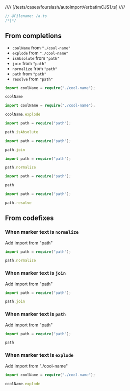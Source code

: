//// [/tests/cases/fourslash/autoImportVerbatimCJS1.ts] ////

```ts
// @Filename: /a.ts
/*|*/
```

## From completions

- `coolName` from `"./cool-name"`
- `explode` from `"./cool-name"`
- `isAbsolute` from `"path"`
- `join` from `"path"`
- `normalize` from `"path"`
- `path` from `"path"`
- `resolve` from `"path"`

```ts
import coolName = require("./cool-name");

coolName
```

```ts
import coolName = require("./cool-name");

coolName.explode
```

```ts
import path = require("path");

path.isAbsolute
```

```ts
import path = require("path");

path.join
```

```ts
import path = require("path");

path.normalize
```

```ts
import path = require("path");

path
```

```ts
import path = require("path");

path.resolve
```

## From codefixes

### When marker text is `normalize`

Add import from "path"

```ts
import path = require("path");

path.normalize
```

### When marker text is `join`

Add import from "path"

```ts
import path = require("path");

path.join
```

### When marker text is `path`

Add import from "path"

```ts
import path = require("path");

path
```

### When marker text is `explode`

Add import from "./cool-name"

```ts
import coolName = require("./cool-name");

coolName.explode
```

